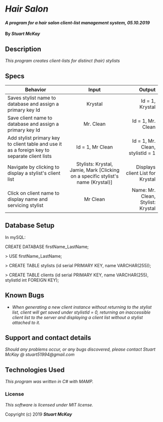 # _Hair Salon_

#### _A program for a hair salon client-list management system, 05.10.2019_

#### By _Stuart McKay_

## Description
_This program creates client-lists for distinct (hair) stylists_

## Specs

| Behavior | Input | Output |
| ------------- |:-------------:| -----:|
| Saves stylist name to database and assign a primary key Id | Krystal | Id = 1, Krystal  |
| Save client name to database and assign a primary key Id | Mr. Clean | Id = 1, Mr. Clean |
| Add stylist primary key to client table and use it as a foreign key to separate client lists |Id = 1, Mr Clean | Id = 1, Mr. Clean, stylistId = 1 |
| Navigate by clicking to display a stylist's client list | Stylists: Krystal, Jamie, Mark [Clicking on a specific stylist's name (Krystal)]  | Displays client List for Krystal |
| Click on client name to display name and servicing stylist | Mr Clean | Name: Mr. Clean, Stylist: Krystal |

## Database Setup

In mySQL:

CREATE DATABASE firstName_LastName;

\> USE firstName_LastName;

\> CREATE TABLE stylists (id serial PRIMARY KEY, name VARCHAR(255));

\> CREATE TABLE clients (id serial PRIMARY KEY, name VARCHAR(255), stylistId int FOREIGN KEY);


## Known Bugs

* _When generating a new client instance without returning to the stylist list, client will get saved under stylistId = 0, returning an inaccessible client list to the server and displaying a client list without a stylist attached to it._

## Support and contact details

_Should any problems occur, or any bugs discovered, please contact Stuart McKay @ stuart51994@gmail.com_

## Technologies Used

_This program was written in C# with MAMP._

### License

*This software is licensed under MIT license.*

Copyright (c) 2019 **_Stuart McKay_**
